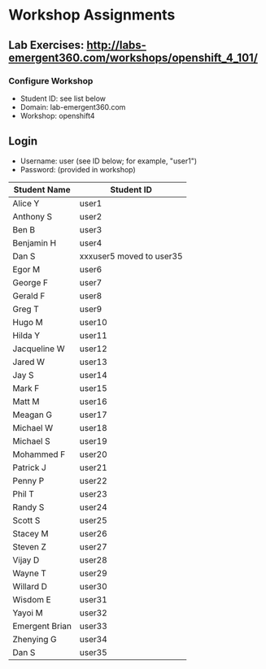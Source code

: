 # Workshop Assignments
## Lab Exercises: http://labs-emergent360.com/workshops/openshift_4_101/
### Configure Workshop
- Student ID: see list below
- Domain: lab-emergent360.com
- Workshop: openshift4

## Login
- Username: user<id> (see ID below; for example, "user1")
- Password: (provided in workshop)

|Student Name |Student ID|
|------------ | ---------------|
|	Alice	Y	|	user1	|
|	Anthony	S	|	user2	|
|	Ben	B	|	user3	|
|	Benjamin	H	|	user4	|
|	Dan	S	|	xxxuser5 moved to user35	|
|	Egor	M	|	user6	|
|	George	F	|	user7	|
|	Gerald	F	|	user8	|
|	Greg	T	|	user9	|
|	Hugo	M	|	user10	|
|	Hilda	Y	|	user11	|
|	Jacqueline	W	|	user12	|
|	Jared	W	|	user13	|
|	Jay	S	|	user14	|
|	Mark	F	|	user15	|
|	Matt	M	|	user16	|
|	Meagan	G	|	user17	|
|	Michael	W	|	user18	|
|	Michael	S	|	user19	|
|	Mohammed	F	|	user20	|
|	Patrick	J	|	user21	|
|	Penny	P	|	user22	|
|	Phil	T	|	user23	|
|	Randy	S	|	user24	|
|	Scott	S	|	user25	|
|	Stacey	M	|	user26	|
|	Steven	Z	|	user27	|
|	Vijay	D	|	user28	|
|	Wayne	T	|	user29	|
|	Willard	D	|	user30	|
|	Wisdom	E	|	user31	|
|	Yayoi	M	|	user32	|
|	Emergent Brian		|	user33	|
| Zhenying G | user34 |
| Dan S | user35 |
